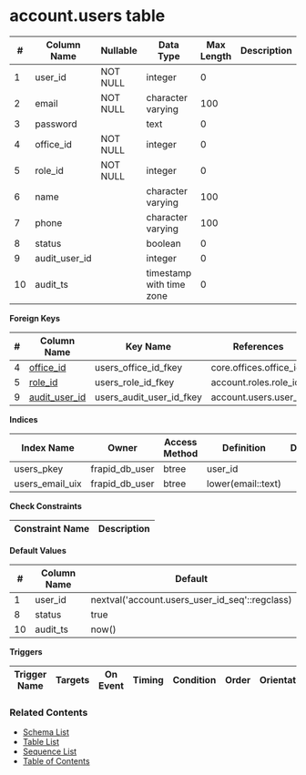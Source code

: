 # account.users table



| # | Column Name | Nullable | Data Type | Max Length | Description |
| --- | --- | --- | --- | --- | --- |
| 1 | user_id | NOT NULL | integer | 0 |  |
| 2 | email | NOT NULL | character varying | 100 |  |
| 3 | password |  | text | 0 |  |
| 4 | office_id | NOT NULL | integer | 0 |  |
| 5 | role_id | NOT NULL | integer | 0 |  |
| 6 | name |  | character varying | 100 |  |
| 7 | phone |  | character varying | 100 |  |
| 8 | status |  | boolean | 0 |  |
| 9 | audit_user_id |  | integer | 0 |  |
| 10 | audit_ts |  | timestamp with time zone | 0 |  |



**Foreign Keys**

| # | Column Name | Key Name | References |
| --- | --- | --- | --- |
| 4 | [office_id](../core/offices.md) | users_office_id_fkey | core.offices.office_id |
| 5 | [role_id](../account/roles.md) | users_role_id_fkey | account.roles.role_id |
| 9 | [audit_user_id](../account/users.md) | users_audit_user_id_fkey | account.users.user_id |



**Indices**

| Index Name | Owner | Access Method | Definition | Description |
| --- | --- | --- | --- | --- |
| users_pkey | frapid_db_user | btree | user_id |  |
| users_email_uix | frapid_db_user | btree | lower(email::text) |  |



**Check Constraints**

| Constraint Name | Description |
| --- | --- |



**Default Values**

| # | Column Name | Default |
| --- | --- | --- |
| 1 | user_id | nextval('account.users_user_id_seq'::regclass) |
| 8 | status | true |
| 10 | audit_ts | now() |


**Triggers**

| Trigger Name | Targets | On Event | Timing | Condition | Order | Orientation | Description |
| --- | --- | --- | --- | --- | --- | --- | --- |


### Related Contents
* [Schema List](../../schemas.md)
* [Table List](../../tables.md)
* [Sequence List](../../sequences.md)
* [Table of Contents](../../README.md)
